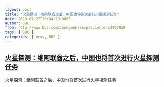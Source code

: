 ```yaml
---
layout: post
title: "火星探测：继阿联酋之后，中国也将首次进行火星探测任务"
date: 2020-07-22T10:04:29.000Z
author: BBC
from: http://www.bbc.com/zhongwen/simp/science-53497939
tags: [ BBC ]
categories: [ news, BBC ]
---
```

<!--1595412269000-->
[火星探测：继阿联酋之后，中国也将首次进行火星探测任务](http://www.bbc.com/zhongwen/simp/science-53497939)
------

<div>
火星探测：继阿联酋之后，中国也将首次进行火星探测任务
</div>
